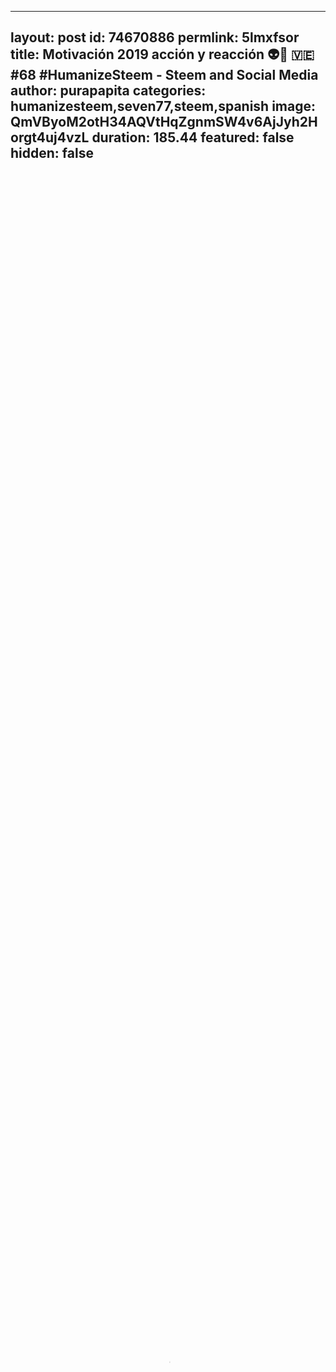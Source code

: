 
---
layout: post
id: 74670886
permlink: 5lmxfsor
title:  Motivación 2019 acción y reacción 👽🎇 🇻🇪 #68 #HumanizeSteem - Steem and Social Media
author: purapapita
categories: humanizesteem,seven77,steem,spanish
image: QmVByoM2otH34AQVtHqZgnmSW4v6AjJyh2Horgt4uj4vzL
duration: 185.44
featured: false
hidden: false
---
    
<video poster="https://snap1.d.tube/ipfs/QmVByoM2otH34AQVtHqZgnmSW4v6AjJyh2Horgt4uj4vzL" autoplay="" id="player_html5_api" class="vjs-tech" style="width: 100%; height: 100%;" tabindex="-1" src="https://video.dtube.top/ipfs/QmPPmcFdz6yApCTPWjqujUezszxUpo5wFargdFaRe1xMkJ"></video>

<center>
https://media.giphy.com/media/XfyroVlIQFz0Y/giphy.gif
[Fuente.](https://giphy.com/gifs/turtle-sand-XfyroVlIQFz0Y)
</center>

<center><img src="https://steemitimages.com/640x0/https://cdn.steemitimages.com/DQmb8A7AbTS4Aef5FYrWPWdJhnV7WJ38DMAvy7Q9DuuCGAq/image.png" /><br/></center></p>

<div class="text-justify">

*Haz alguna actividad mientras me escuchas, ejercicio, cocinar, recostarte un rato. Siempre habrá un rato libre que puedas dedicarte a ti mismo, espero influenciar positivamente en tu vida. <3*

<center><img src="https://steemitimages.com/640x0/https://cdn.steemitimages.com/DQmb8A7AbTS4Aef5FYrWPWdJhnV7WJ38DMAvy7Q9DuuCGAq/image.png" /><br/></center></p>
<center><strong>.</strong></center></p>
<center><a title="This link will take you away from steemit.com" href="https://www.frasess.net/frases-de-felicidad-y-alegria-66.html" rel="nofollow noopener">Fuente de separadores.</a></center></p>

<center>
**.**
</center>

<center>
![](https://cdn.steemitimages.com/DQmVMPFnY6RyYGjn38DFzi8R5FVDg6jmkNR8gEAUArKbTJj/image.png)
</center>

<center>
https://steemitimages.com/640x0/https://cdn.steemitimages.com/DQmdwkSAeudKF98SKJfPBXwPaRgSc4Qm4899t6b8VMhd3N6/separador_VDC_1%20Actualizado%203_.png

https://discordapp.com/invite/DcAfub Discord VDC

![](https://cdn.steemitimages.com/DQmdqREWnH2G7pJdFRSzbkXXGCjphtgLAjto93EeBQJwydr/image.png)

https://discordapp.com/invite/w5nMu6g Engranaje Discord 

https://steemitimages.com/640x0/https://cdn.steemitimages.com/DQmau4xuco7yqi68kQYFENTokMfe9BmnruaS8dW1UkqG3JG/Cervantes.png

https://discord.gg/gKP6JpV Discord cervantes

https://steemitimages.com/0x0/https://cdn.discordapp.com/attachments/509464445643259912/533719323601141769/GIF3.gif

https://discord.gg/bS7F42z Discord voto vnzla

</center>

<center>
https://steemit.com/dtube/@jeanlucsr/gkatgx34
**This is the original post of the initiative!**
@jeanlucsr @nathanmars
</center>

<center>
![](https://cdn.steemitimages.com/DQmVMPFnY6RyYGjn38DFzi8R5FVDg6jmkNR8gEAUArKbTJj/image.png)
</center>